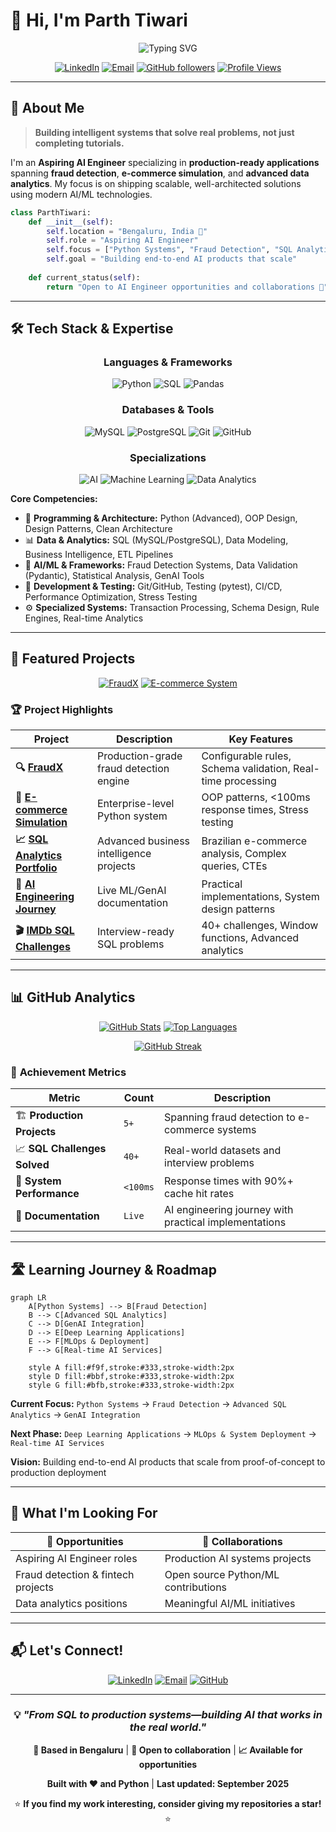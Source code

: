 # 👋 Hi, I'm **Parth Tiwari**

<div align="center">

![Typing SVG](https://readme-typing-svg.herokuapp.com?font=Fira+Code&weight=500&size=28&duration=3000&pause=1000&color=2F81F7&center=true&vCenter=true&width=500&lines=Aspiring+AI+Engineer;Building+Production+Systems;Fraud+Detection+Expert;Data+Analytics+Specialist)

[![LinkedIn](https://img.shields.io/badge/LinkedIn-%230077B5.svg?logo=linkedin&logoColor=white)](https://www.linkedin.com/in/parth-tiwar1)
[![Email](https://img.shields.io/badge/Email-D14836?logo=gmail&logoColor=white)](mailto:parthti2003@gmail.com)
[![GitHub followers](https://img.shields.io/github/followers/parthtiwari-dev?logo=github&style=flat-square&color=2F81F7)](https://github.com/parthtiwari-dev)
[![Profile Views](https://komarev.com/ghpvc/?username=parthtiwari-dev&color=2F81F7&style=flat-square)](https://github.com/parthtiwari-dev)

</div>

---

## 🚀 **About Me**

> **Building intelligent systems that solve real problems, not just completing tutorials.**

I'm an **Aspiring AI Engineer** specializing in **production-ready applications** spanning **fraud detection**, **e-commerce simulation**, and **advanced data analytics**. My focus is on shipping scalable, well-architected solutions using modern AI/ML technologies.

```python
class ParthTiwari:
    def __init__(self):
        self.location = "Bengaluru, India 📍"
        self.role = "Aspiring AI Engineer"
        self.focus = ["Python Systems", "Fraud Detection", "SQL Analytics", "GenAI"]
        self.goal = "Building end-to-end AI products that scale"
        
    def current_status(self):
        return "Open to AI Engineer opportunities and collaborations 🤝"
```

---

## 🛠️ **Tech Stack & Expertise**

<div align="center">

### **Languages & Frameworks**
![Python](https://img.shields.io/badge/Python-3776AB?style=for-the-badge&logo=python&logoColor=white)
![SQL](https://img.shields.io/badge/SQL-4479A1?style=for-the-badge&logo=mysql&logoColor=white)
![Pandas](https://img.shields.io/badge/Pandas-150458?style=for-the-badge&logo=pandas&logoColor=white)

### **Databases & Tools**
![MySQL](https://img.shields.io/badge/MySQL-4479A1?style=for-the-badge&logo=mysql&logoColor=white)
![PostgreSQL](https://img.shields.io/badge/PostgreSQL-336791?style=for-the-badge&logo=postgresql&logoColor=white)
![Git](https://img.shields.io/badge/Git-F05032?style=for-the-badge&logo=git&logoColor=white)
![GitHub](https://img.shields.io/badge/GitHub-181717?style=for-the-badge&logo=github&logoColor=white)

### **Specializations**
![AI](https://img.shields.io/badge/AI_Engineering-FF6B6B?style=for-the-badge&logo=openai&logoColor=white)
![Machine Learning](https://img.shields.io/badge/Machine_Learning-4ECDC4?style=for-the-badge&logo=scikit-learn&logoColor=white)
![Data Analytics](https://img.shields.io/badge/Data_Analytics-45B7D1?style=for-the-badge&logo=tableau&logoColor=white)

</div>

**Core Competencies:**
- 🎯 **Programming & Architecture:** Python (Advanced), OOP Design, Design Patterns, Clean Architecture
- 📊 **Data & Analytics:** SQL (MySQL/PostgreSQL), Data Modeling, Business Intelligence, ETL Pipelines
- 🤖 **AI/ML & Frameworks:** Fraud Detection Systems, Data Validation (Pydantic), Statistical Analysis, GenAI Tools
- 🔧 **Development & Testing:** Git/GitHub, Testing (pytest), CI/CD, Performance Optimization, Stress Testing
- ⚙️ **Specialized Systems:** Transaction Processing, Schema Design, Rule Engines, Real-time Analytics

---

## 🚀 **Featured Projects**

<div align="center">

[![FraudX](https://github-readme-stats.vercel.app/api/pin/?username=parthtiwari-dev&repo=fraudx&theme=react&border_color=2F81F7&border_radius=10)](https://github.com/parthtiwari-dev/fraudx)
[![E-commerce System](https://github-readme-stats.vercel.app/api/pin/?username=parthtiwari-dev&repo=E-commerce-Simulation-System&theme=react&border_color=2F81F7&border_radius=10)](https://github.com/parthtiwari-dev/E-commerce-Simulation-System)

</div>

### 🏆 **Project Highlights**

| Project | Description | Key Features |
|---------|-------------|-------------|
| **🔍 [FraudX](https://github.com/parthtiwari-dev/fraudx)** | Production-grade fraud detection engine | Configurable rules, Schema validation, Real-time processing |
| **🛒 [E-commerce Simulation](https://github.com/parthtiwari-dev/E-commerce-Simulation-System)** | Enterprise-level Python system | OOP patterns, <100ms response times, Stress testing |
| **📈 [SQL Analytics Portfolio](https://github.com/parthtiwari-dev/sql-olist-analytics-foundation)** | Advanced business intelligence projects | Brazilian e-commerce analysis, Complex queries, CTEs |
| **🤖 [AI Engineering Journey](https://github.com/parthtiwari-dev/AI-Engineer-Journey)** | Live ML/GenAI documentation | Practical implementations, System design patterns |
| **🎬 [IMDb SQL Challenges](https://github.com/parthtiwari-dev/IMDb-SQL-Practice-Project)** | Interview-ready SQL problems | 40+ challenges, Window functions, Advanced analytics |

---

## 📊 **GitHub Analytics**

<div align="center">

[![GitHub Stats](https://github-readme-stats.vercel.app/api?username=parthtiwari-dev&show_icons=true&theme=react&border_color=2F81F7&border_radius=10)](https://github.com/parthtiwari-dev)
[![Top Languages](https://github-readme-stats.vercel.app/api/top-langs/?username=parthtiwari-dev&layout=compact&theme=react&border_color=2F81F7&border_radius=10)](https://github.com/parthtiwari-dev)

[![GitHub Streak](https://streak-stats.demolab.com?user=parthtiwari-dev&theme=react&border_radius=10&border=2F81F7)](https://git.io/streak-stats)

</div>

### 🏅 **Achievement Metrics**

| Metric | Count | Description |
|--------|-------|-----------|
| 🏗️ **Production Projects** | `5+` | Spanning fraud detection to e-commerce systems |
| 📈 **SQL Challenges Solved** | `40+` | Real-world datasets and interview problems |
| 🔧 **System Performance** | `<100ms` | Response times with 90%+ cache hit rates |
| 📝 **Documentation** | `Live` | AI engineering journey with practical implementations |

---

## 🛣️ **Learning Journey & Roadmap**

```mermaid
graph LR
    A[Python Systems] --> B[Fraud Detection]
    B --> C[Advanced SQL Analytics]
    C --> D[GenAI Integration]
    D --> E[Deep Learning Applications]
    E --> F[MLOps & Deployment]
    F --> G[Real-time AI Services]
    
    style A fill:#f9f,stroke:#333,stroke-width:2px
    style D fill:#bbf,stroke:#333,stroke-width:2px
    style G fill:#bfb,stroke:#333,stroke-width:2px
```

**Current Focus:** `Python Systems` → `Fraud Detection` → `Advanced SQL Analytics` → `GenAI Integration`

**Next Phase:** `Deep Learning Applications` → `MLOps & System Deployment` → `Real-time AI Services`

**Vision:** Building end-to-end AI products that scale from proof-of-concept to production deployment

---

## 🎯 **What I'm Looking For**

<div align="center">

| 🚀 **Opportunities** | 🤝 **Collaborations** |
|----------------------|------------------------|
| Aspiring AI Engineer roles | Production AI systems projects |
| Fraud detection & fintech projects | Open source Python/ML contributions |
| Data analytics positions | Meaningful AI/ML initiatives |

</div>

---

## 📬 **Let's Connect!**

<div align="center">

[![LinkedIn](https://img.shields.io/badge/-Connect_on_LinkedIn-0077B5?style=for-the-badge&logo=linkedin&logoColor=white)](https://www.linkedin.com/in/parth-tiwar1)
[![Email](https://img.shields.io/badge/-Email_Me-D14836?style=for-the-badge&logo=gmail&logoColor=white)](mailto:parthti2003@gmail.com)
[![GitHub](https://img.shields.io/badge/-Follow_on_GitHub-181717?style=for-the-badge&logo=github&logoColor=white)](https://github.com/parthtiwari-dev)

</div>

---

<div align="center">

### 💡 *"From SQL to production systems—building AI that works in the real world."*

**📍 Based in Bengaluru** | **🤝 Open to collaboration** | **📈 Available for opportunities**

**Built with ❤️ and Python** | **Last updated: September 2025**

⭐ **If you find my work interesting, consider giving my repositories a star!** ⭐

</div>
